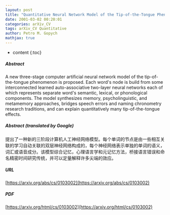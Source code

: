 ```yaml
---
layout: post
title: "Quantitative Neural Network Model of the Tip-of-the-Tongue Phenomenon Based on Synthesized Memory-Psycholinguistic-Metacognitive Approach"
date: 2001-03-02 00:20:01
categories: arXiv_CV
tags: arXiv_CV Quantitative
author: Petro M. Gopych
mathjax: true
---
```


* content
{:toc}

##### Abstract
A new three-stage computer artificial neural network model of the tip-of-the-tongue phenomenon is proposed. Each word's node is build from some interconnected learned auto-associative two-layer neural networks each of which represents separate word's semantic, lexical, or phonological components. The model synthesizes memory, psycholinguistic, and metamemory approaches, bridges speech errors and naming chronometry research traditions, and can explain quantitatively many tip-of-the-tongue effects.

##### Abstract (translated by Google)
提出了一种新的三阶段计算机人工神经网络模型。每个单词的节点是由一些相互关联的学习自动关联的双层神经网络构成的，每个神经网络表示单独的单词的语义，词汇或语音成分。该模型综合记忆，心理语言学和元记忆方法，桥接语言错误和命名精密时间研究传统，并可以定量解释许多尖端的效应。

##### URL
[https://arxiv.org/abs/cs/0103002](https://arxiv.org/abs/cs/0103002)

##### PDF
[https://arxiv.org/html/cs/0103002](https://arxiv.org/html/cs/0103002)


